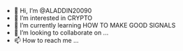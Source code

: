 - 👋 Hi, I’m @ALADDIN20090
- 👀 I’m interested in CRYPTO
- 🌱 I’m currently learning HOW TO MAKE GOOD SIGNALS
- 💞️ I’m looking to collaborate on ...
- 📫 How to reach me ...

<!---
ALADDIN20090/ALADDIN20090 is a ✨ special ✨ repository because its `README.md` (this file) appears on your GitHub profile.
You can click the Preview link to take a look at your changes.
--->
